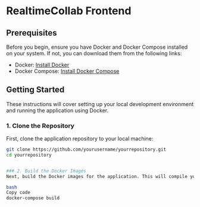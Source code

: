 # RealtimeCollab Frontend

## Prerequisites

Before you begin, ensure you have Docker and Docker Compose installed on your system. If not, you can download them from the following links:

- Docker: [Install Docker](https://docs.docker.com/get-docker/)
- Docker Compose: [Install Docker Compose](https://docs.docker.com/compose/install/)

## Getting Started

These instructions will cover setting up your local development environment and running the application using Docker.

### 1. Clone the Repository

First, clone the application repository to your local machine:

```bash
git clone https://github.com/yourusername/yourrepository.git
cd yourrepository


### 2. Build the Docker Images
Next, build the Docker images for the application. This will compile your application and package it into a Docker image.

bash
Copy code
docker-compose build
